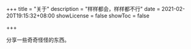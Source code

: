 +++
title = "关于"
description = "样样都会，样样都不行"
date = 2021-02-20T19:15:32+08:00
showLicense = false
showToc = false

+++

分享一些奇奇怪怪的东西。


